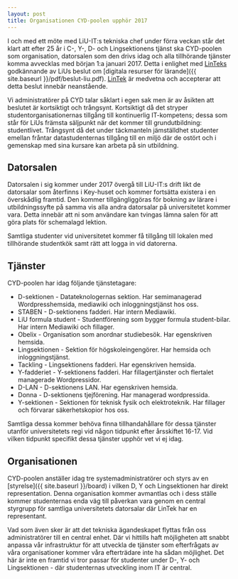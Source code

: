 ```yaml
---
layout: post
title: Organisationen CYD-poolen upphör 2017
---
```


I och med ett möte med LiU-IT:s tekniska chef under förra veckan står det klart att efter 25 år i C-, Y-, D- och Lingsektionens tjänst ska CYD-poolen som organisation, datorsalen som den drivs idag och alla tillhörande tjänster komma avvecklas med början 1:a januari 2017. Detta i enlighet med [LinTeks](mailto:lintek@lintek.liu.se) godkännande av LiUs beslut om [digitala resurser för lärande]({{ site.baseurl }}/pdf/beslut-liu.pdf). [LinTek](mailto:lintek@lintek.liu.se) är medvetna och accepterar att detta beslut innebär neanstående.

Vi administratörer på CYD talar såklart i egen sak men är av åsikten att beslutet är kortsiktigt och trångsynt. Kortsiktigt då det stryper studentorganisationernas tillgång till kontinuerlig IT-kompetens; dessa som står för LiUs främsta säljpunkt när det kommer till grundutbildning: studentlivet. Trångsynt då det under täckmanteln jämställdhet studenter emellan fråntar datastudenternas tillgång till en miljö där de ostört och i gemenskap med sina kursare kan arbeta på sin utbildning.


## Datorsalen

Datorsalen i sig kommer under 2017 övergå till LiU-IT:s drift likt de datorsalar som återfinns i Key-huset och kommer fortsätta existera i en överskådlig framtid. Den kommer tillgängliggöras för bokning av lärare i utbildningssyfte på samma vis alla andra datorsalar på universitetet kommer vara. Detta innebär att ni som användare kan tvingas lämna salen för att göra plats för schemalagd lektion.

Samtliga studenter vid universitetet kommer få tillgång till lokalen med tillhörande studentkök samt rätt att logga in vid datorerna.


## Tjänster

CYD-poolen har idag följande tjänstetagare:

* D-sektionen - Datateknologernas sektion. Har semimanagerad Wordpresshemsida, mediawiki och inloggningstjänst hos oss.
* STABEN - D-sektionens fadderi. Har intern Mediawiki.
* LiU formula student - Studentförening som bygger formula student-bilar. Har intern Mediawiki och fillager.
* Obelix - Organisation som anordnar studiebesök. Har egenskriven hemsida.
* Lingsektionen - Sektion för högskoleingengörer. Har hemsida och inloggningstjänst.
* Tackling - Lingsektionens fadderi. Har egenskriven hemsida.
* Y-fadderiet - Y-sektionens fadderi. Har fillagertjänster och flertalet managerade Wordpressidor.
* D-LAN - D-sektionens LAN. Har egenskriven hemsida.
* Donna - D-sektionens tjejförening. Har managerad wordpressida.
* Y-sektionen - Sektionen för teknisk fysik och elektroteknik. Har fillager och förvarar säkerhetskopior hos oss.

Samtliga dessa kommer behöva finna tillhandahållare för dessa tjänster utanför universitetets regi vid någon tidpunkt efter årsskiftet 16-17. Vid vilken tidpunkt specifikt dessa tjänster upphör vet vi ej idag.


## Organisationen

CYD-poolen anställer idag tre systemadministratörer och styrs av en [styrelse]({{ site.baseurl }}/board) i vilken D, Y och Lingsektionen har direkt representation. Denna organisation kommer avmantlas och i dess ställe kommer studenternas enda väg till påverkan vara genom en central styrgrupp för samtliga universitetets datorsalar där LinTek har en representant.

Vad som även sker är att det tekniska ägandeskapet flyttas från oss administratörer till en central enhet. Där vi hittills haft möjligheten att snabbt anpassa vår infrastruktur för att utveckla de tjänster som efterfrågats av våra organisationer kommer våra efterträdare inte ha sådan möjlighet. Det här är inte en framtid vi tror passar för studenter under D-, Y- och Lingsektionen - där studenternas utveckling inom IT är central.
